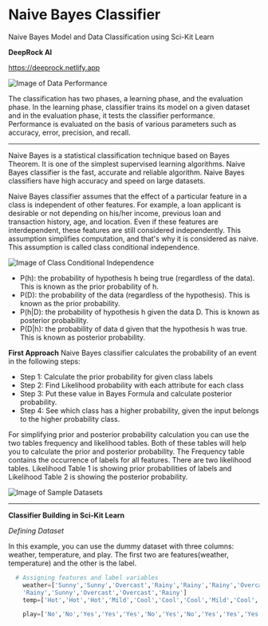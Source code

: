 # Naive Bayes Classifier
Naive Bayes Model and Data Classification using Sci-Kit Learn

**DeepRock AI**

https://deeprock.netlify.app

![Image of Data Performance](https://res.cloudinary.com/dyd911kmh/image/upload/f_auto,q_auto:best/v1543836883/image_2_rrxvol.png)

The classification has two phases, a learning phase, and the evaluation phase. In the learning phase, classifier trains its model on a given dataset and in the evaluation phase, it tests the classifier performance. Performance is evaluated on the basis of various parameters such as accuracy, error, precision, and recall.
___________________________________________________________________________________________________

Naive Bayes is a statistical classification technique based on Bayes Theorem. It is one of the simplest supervised learning algorithms. Naive Bayes classifier is the fast, accurate and reliable algorithm. Naive Bayes classifiers have high accuracy and speed on large datasets.

Naive Bayes classifier assumes that the effect of a particular feature in a class is independent of other features. For example, a loan applicant is desirable or not depending on his/her income, previous loan and transaction history, age, and location. Even if these features are interdependent, these features are still considered independently. This assumption simplifies computation, and that's why it is considered as naive. This assumption is called class conditional independence.

![Image of Class Conditional Independence](https://res.cloudinary.com/dyd911kmh/image/upload/f_auto,q_auto:best/v1543836882/image_3_ijznzs.png)

* P(h): the probability of hypothesis h being true (regardless of the data). This is known as the prior probability of h.
* P(D): the probability of the data (regardless of the hypothesis). This is known as the prior probability.
* P(h|D): the probability of hypothesis h given the data D. This is known as posterior probability.
* P(D|h): the probability of data d given that the hypothesis h was true. This is known as posterior probability.

**First Approach**
Naive Bayes classifier calculates the probability of an event in the following steps:

* Step 1: Calculate the prior probability for given class labels
* Step 2: Find Likelihood probability with each attribute for each class
* Step 3: Put these value in Bayes Formula and calculate posterior probability.
* Step 4: See which class has a higher probability, given the input belongs to the higher probability class.

For simplifying prior and posterior probability calculation you can use the two tables frequency and likelihood tables. Both of these tables will help you to calculate the prior and posterior probability. The Frequency table contains the occurrence of labels for all features. There are two likelihood tables. Likelihood Table 1 is showing prior probabilities of labels and Likelihood Table 2 is showing the posterior probability.

![Image of Sample Datasets](https://res.cloudinary.com/dyd911kmh/image/upload/f_auto,q_auto:best/v1543836883/image_4_lyi0ob.png)
___________________________________________________________________________________________________
**Classifier Building in Sci-Kit Learn**

*Defining Dataset*

In this example, you can use the dummy dataset with three columns: weather, temperature, and play. The first two are features(weather, temperature) and the other is the label.
```python
  # Assigning features and label variables
    weather=['Sunny','Sunny','Overcast','Rainy','Rainy','Rainy','Overcast','Sunny','Sunny',
    'Rainy','Sunny','Overcast','Overcast','Rainy']
    temp=['Hot','Hot','Hot','Mild','Cool','Cool','Cool','Mild','Cool','Mild','Mild','Mild','Hot','Mild']

    play=['No','No','Yes','Yes','Yes','No','Yes','No','Yes','Yes','Yes','Yes','Yes','No']
```

